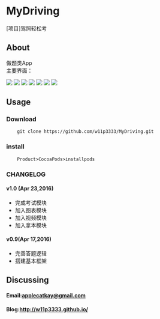 # MyDriving
[项目]驾照轻松考

## About
做题类App    
主要界面： 
 
![](https://github.com/w11p3333/MyDriving/raw/master/Image/home.png) 
![](https://github.com/w11p3333/MyDriving/raw/master/Image/chart.png) 
![](https://github.com/w11p3333/MyDriving/raw/master/Image/book.png) 
![](https://github.com/w11p3333/MyDriving/raw/master/Image/choose.png) 
![](https://github.com/w11p3333/MyDriving/raw/master/Image/readyTest.png) 
![](https://github.com/w11p3333/MyDriving/raw/master/Image/test.png) 
![](https://github.com/w11p3333/MyDriving/raw/master/Image/score.png) 
## Usage
### Download

		git clone https://github.com/w11p3333/MyDriving.git
### install

		Product>CocoaPods>installpods
### CHANGELOG
#### v1.0 (Apr 23,2016)
- 完成考试模块 
- 加入图表模块	
- 加入视频模块
- 加入拿本模块

#### v0.9(Apr 17,2016)
- 完善答题逻辑
- 搭建基本框架

## Discussing

#### Email:applecatkay@gmail.com
#### Blog:http://w11p3333.github.io/